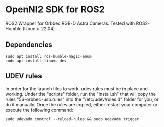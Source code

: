# OpenNI2 SDK for ROS2

ROS2 Wrapper for Orbbec RGB-D Astra Cameras.
Tested with ROS2-Humble (Ubuntu 22.04)

## Dependencies
    sudo apt install ros-humble-magic-enum 
    sudo apt install libuvc-dev

## UDEV rules
In order for the launch files to work, udev rules must be in place and working.
Under the "scripts" folder, run the "install.sh" that will copy the rules "56-orbbec-usb.rules" into the "/etc/udev/rules.d" folder for you, or do it manually.
Once the rules are copied, either restart your computer or execute the following command:

    sudo udevadm control --reload-rules && sudo udevadm trigger
